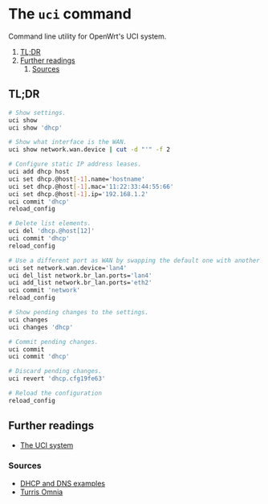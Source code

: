# The `uci` command

Command line utility for OpenWrt's UCI system.

1. [TL;DR](#tldr)
1. [Further readings](#further-readings)
   1. [Sources](#sources)

## TL;DR

```sh
# Show settings.
uci show
uci show 'dhcp'

# Show what interface is the WAN.
uci show network.wan.device | cut -d "'" -f 2

# Configure static IP address leases.
uci add dhcp host
uci set dhcp.@host[-1].name='hostname'
uci set dhcp.@host[-1].mac='11:22:33:44:55:66'
uci set dhcp.@host[-1].ip='192.168.1.2'
uci commit 'dhcp'
reload_config

# Delete list elements.
uci del 'dhcp.@host[12]'
uci commit 'dhcp'
reload_config

# Use a different port as WAN by swapping the default one with another one in LAN.
uci set network.wan.device='lan4'
uci del_list network.br_lan.ports='lan4'
uci add_list network.br_lan.ports='eth2'
uci commit 'network'
reload_config

# Show pending changes to the settings.
uci changes
uci changes 'dhcp'

# Commit pending changes.
uci commit
uci commit 'dhcp'

# Discard pending changes.
uci revert 'dhcp.cfg19fe63'

# Reload the configuration
reload_config
```

## Further readings

- [The UCI system]

### Sources

- [DHCP and DNS examples]
- [Turris Omnia]

<!--
  Reference
  ═╬═Time══
  -->

<!-- Knowledge base -->
[Turris Omnia]: turris%20os.md

<!-- Upstream -->
[the uci system]: https://openwrt.org/docs/guide-user/base-system/uci
[dhcp and dns examples]: https://openwrt.org/docs/guide-user/base-system/dhcp_configuration
